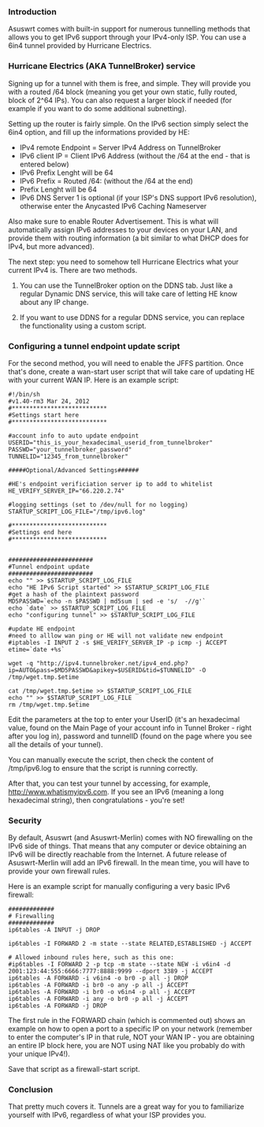 ### Introduction

Asuswrt comes with built-in support for numerous tunnelling methods that allows you to get IPv6 support through your IPv4-only ISP.   You can use a 6in4 tunnel provided by Hurricane Electrics.


### Hurricane Electrics (AKA TunnelBroker) service

Signing up for a tunnel with them is free, and simple.  They will provide you with a routed /64 block (meaning you get your own static, fully routed, block of 2^64 IPs).  You can also request a larger block if needed (for example if you want to do some additional subnetting).

Setting up the router is fairly simple.  On the IPv6 section simply select the 6in4 option, and fill up the informations provided by HE:

* IPv4 remote Endpoint = Server IPv4 Address on TunnelBroker
* IPv6 client IP = Client IPv6 Address (without the /64 at the end - that is entered below)
* IPv6 Prefix Lenght will be 64
* IPv6 Prefix = Routed /64: (without the /64 at the end)
* Prefix Lenght will be 64
* IPv6 DNS Server 1 is optional (if your ISP's DNS support IPv6 resolution), otherwise enter the Anycasted IPv6 Caching Nameserver

Also make sure to enable Router Advertisement.  This is what will automatically assign IPv6 addresses to your devices on your LAN, and provide them with routing information (a bit similar to what DHCP does for IPv4, but more advanced).

The next step: you need to somehow tell Hurricane Electrics what your current IPv4 is.  There are two methods.

1) You can use the TunnelBroker option on the DDNS tab.  Just like a regular Dynamic DNS service, this will take care of letting HE know about any IP change.

2) If you want to use DDNS for a regular DDNS service, you can replace the functionality using a custom script.


### Configuring a tunnel endpoint update script

For the second method, you will need to enable the JFFS partition.  Once that's done, create a wan-start user script that will take care of updating HE with your current WAN IP.  Here is an example script:

```
#!/bin/sh
#v1.40-rm3 Mar 24, 2012
#***************************
#Settings start here
#***************************

#account info to auto update endpoint
USERID="this_is_your_hexadecimal_userid_from_tunnelbroker"
PASSWD="your_tunnelbroker_password"
TUNNELID="12345_from_tunnelbroker"

#####Optional/Advanced Settings######

#HE's endpoint verificiation server ip to add to whitelist
HE_VERIFY_SERVER_IP="66.220.2.74"

#logging settings (set to /dev/null for no logging)
STARTUP_SCRIPT_LOG_FILE="/tmp/ipv6.log"

#***************************
#Settings end here
#***************************


########################
#Tunnel endpoint update
########################
echo "" >> $STARTUP_SCRIPT_LOG_FILE
echo "HE IPv6 Script started" >> $STARTUP_SCRIPT_LOG_FILE
#get a hash of the plaintext password
MD5PASSWD=`echo -n $PASSWD | md5sum | sed -e 's/  -//g'`
echo `date` >> $STARTUP_SCRIPT_LOG_FILE
echo "configuring tunnel" >> $STARTUP_SCRIPT_LOG_FILE

#update HE endpoint
#need to alllow wan ping or HE will not validate new endpoint
#iptables -I INPUT 2 -s $HE_VERIFY_SERVER_IP -p icmp -j ACCEPT
etime=`date +%s`

wget -q "http://ipv4.tunnelbroker.net/ipv4_end.php?ip=AUTO&pass=$MD5PASSWD&apikey=$USERID&tid=$TUNNELID" -O /tmp/wget.tmp.$etime

cat /tmp/wget.tmp.$etime >> $STARTUP_SCRIPT_LOG_FILE
echo "" >> $STARTUP_SCRIPT_LOG_FILE
rm /tmp/wget.tmp.$etime
```

Edit the parameters at the top to enter your UserID (it's an hexadecimal value, found on the Main Page of your account info in Tunnel Broker - right after you log in), password and tunnelID (found on the page where you see all the details of your tunnel).

You can manually execute the script, then check the content of /tmp/ipv6.log to ensure that the script is running correctly.

After that, you can test your tunnel by accessing, for example, http://www.whatismyipv6.com.  If you see an IPv6 (meaning a long hexadecimal string), then congratulations - you're set!


### Security

By default, Asuswrt (and Asuswrt-Merlin) comes with NO firewalling on the IPv6 side of things.  That means that any computer or device obtaining an IPv6 will be directly reachable from the Internet.  A future release of Asuswrt-Merlin will add an IPv6 firewall.  In the mean time, you will have to provide your own firewall rules.

Here is an example script for manually configuring a very basic IPv6 firewall:

```
#############
# Firewalling
#############
ip6tables -A INPUT -j DROP

ip6tables -I FORWARD 2 -m state --state RELATED,ESTABLISHED -j ACCEPT

# Allowed inbound rules here, such as this one:
#ip6tables -I FORWARD 2 -p tcp -m state --state NEW -i v6in4 -d 2001:123:44:555:6666:7777:8888:9999 --dport 3389 -j ACCEPT
ip6tables -A FORWARD -i v6in4 -o br0 -p all -j DROP
ip6tables -A FORWARD -i br0 -o any -p all -j ACCEPT
ip6tables -A FORWARD -i br0 -o v6in4 -p all -j ACCEPT
ip6tables -A FORWARD -i any -o br0 -p all -j ACCEPT
ip6tables -A FORWARD -j DROP
```

The first rule in the FORWARD chain (which is commented out) shows an example on how to open a port to a specific IP on your network (remember to enter the computer's IP in that rule, NOT your WAN IP - you are obtaining an entire IP block here, you are NOT using NAT like you probably do with your unique IPv4!).

Save that script as a firewall-start script.


### Conclusion

That pretty much covers it.  Tunnels are a great way for you to familiarize yourself with IPv6, regardless of what your ISP provides you.
